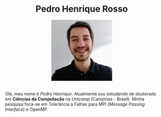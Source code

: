 <div align="center">
<h1> Pedro Henrique Rosso </h1>
<img src="/resources/perfil.jpg" alt="Me" width="200"/> 
</div>
<br>

Olá, meu nome é *Pedro Henrique*. Atualmente sou estudando de doutorado em **Ciências da Computação** na *Unicamp* (Campinas - Brasil). Minha pesquisa foca-se em Tolerância a Falhas para MPI (*Message Passing Interface*) e OpenMP.